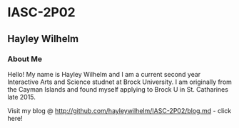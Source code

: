 # IASC-2P02
## Hayley Wilhelm

### About Me

Hello! My name is Hayley Wilhelm and I am a current second year Interactive Arts and Science studnet at Brock University. I am originally from the Cayman Islands and found myself applying to Brock U in St. Catharines late 2015. 

Visit my blog @ 
http://github.com/hayleywilhelm/IASC-2P02/blog.md - click here!


